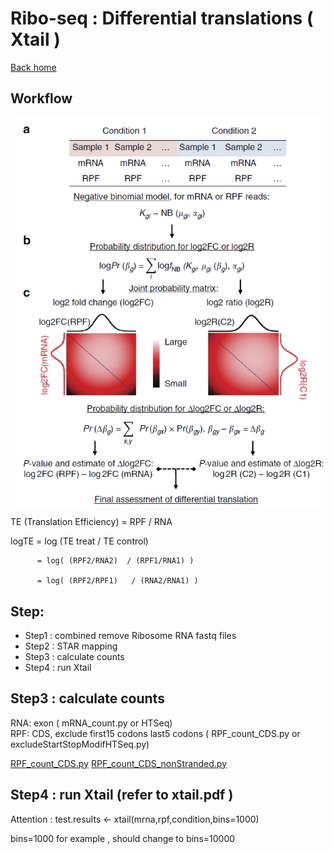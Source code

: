 # Ribo-seq : Differential translations ( Xtail )
[Back home](../README.md)

## Workflow
![Workflow](../image/a2.te.png)

TE (Translation Efficiency) = RPF / RNA

logTE = log (TE treat / TE control) 

          = log( (RPF2/RNA2)  / (RPF1/RNA1) )               

          = log( (RPF2/RPF1)   / (RNA2/RNA1) )

## Step:

* Step1 :  combined remove Ribosome RNA fastq files
* Step2 :  STAR mapping
* Step3 :  calculate counts
* Step4 :  run Xtail

## Step3 :  calculate counts   
RNA:  exon  ( mRNA_count.py  or HTSeq)  
RPF:  CDS, exclude first15 codons last5 codons  ( RPF_count_CDS.py or excludeStartStopModifHTSeq.py)  

[RPF_count_CDS.py](RPF_count_CDS.py)
[RPF_count_CDS_nonStranded.py](RPF_count_CDS_nonStranded.py)

## Step4 :  run Xtail  (refer to xtail.pdf )   
Attention : test.results <- xtail(mrna,rpf,condition,bins=1000)  

bins=1000 for example , should change to bins=10000  







